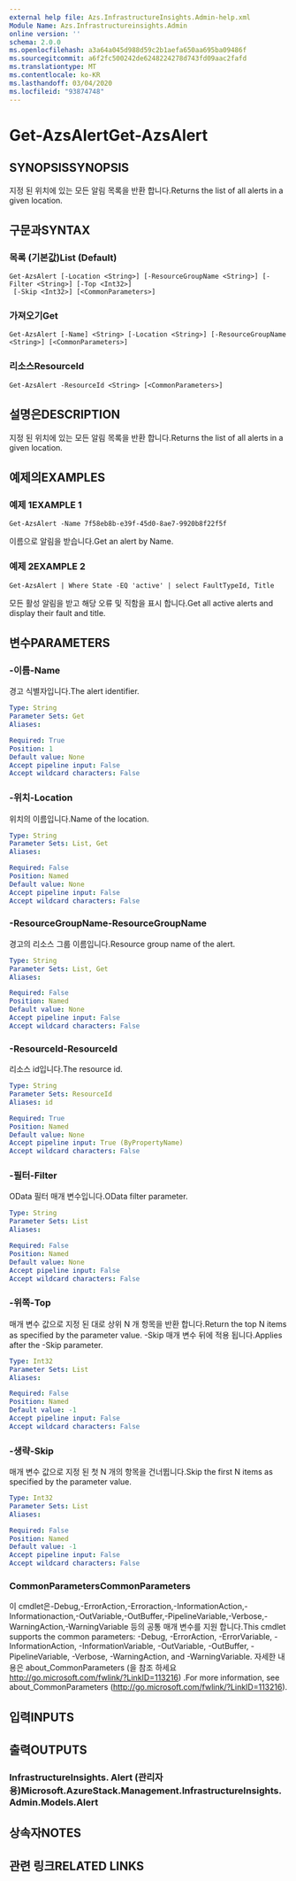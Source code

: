 ```yaml
---
external help file: Azs.InfrastructureInsights.Admin-help.xml
Module Name: Azs.Infrastructureinsights.Admin
online version: ''
schema: 2.0.0
ms.openlocfilehash: a3a64a045d988d59c2b1aefa650aa695ba09486f
ms.sourcegitcommit: a6f2fc500242de6248224278d743fd09aac2fafd
ms.translationtype: MT
ms.contentlocale: ko-KR
ms.lasthandoff: 03/04/2020
ms.locfileid: "93874748"
---
```

# <span data-ttu-id="d2eb3-101">Get-AzsAlert</span><span class="sxs-lookup"><span data-stu-id="d2eb3-101">Get-AzsAlert</span></span>

## <span data-ttu-id="d2eb3-102">SYNOPSIS</span><span class="sxs-lookup"><span data-stu-id="d2eb3-102">SYNOPSIS</span></span>
<span data-ttu-id="d2eb3-103">지정 된 위치에 있는 모든 알림 목록을 반환 합니다.</span><span class="sxs-lookup"><span data-stu-id="d2eb3-103">Returns the list of all alerts in a given location.</span></span>

## <span data-ttu-id="d2eb3-104">구문과</span><span class="sxs-lookup"><span data-stu-id="d2eb3-104">SYNTAX</span></span>

### <span data-ttu-id="d2eb3-105">목록 (기본값)</span><span class="sxs-lookup"><span data-stu-id="d2eb3-105">List (Default)</span></span>
```
Get-AzsAlert [-Location <String>] [-ResourceGroupName <String>] [-Filter <String>] [-Top <Int32>]
 [-Skip <Int32>] [<CommonParameters>]
```

### <span data-ttu-id="d2eb3-106">가져오기</span><span class="sxs-lookup"><span data-stu-id="d2eb3-106">Get</span></span>
```
Get-AzsAlert [-Name] <String> [-Location <String>] [-ResourceGroupName <String>] [<CommonParameters>]
```

### <span data-ttu-id="d2eb3-107">리소스</span><span class="sxs-lookup"><span data-stu-id="d2eb3-107">ResourceId</span></span>
```
Get-AzsAlert -ResourceId <String> [<CommonParameters>]
```

## <span data-ttu-id="d2eb3-108">설명은</span><span class="sxs-lookup"><span data-stu-id="d2eb3-108">DESCRIPTION</span></span>
<span data-ttu-id="d2eb3-109">지정 된 위치에 있는 모든 알림 목록을 반환 합니다.</span><span class="sxs-lookup"><span data-stu-id="d2eb3-109">Returns the list of all alerts in a given location.</span></span>

## <span data-ttu-id="d2eb3-110">예제의</span><span class="sxs-lookup"><span data-stu-id="d2eb3-110">EXAMPLES</span></span>

### <span data-ttu-id="d2eb3-111">예제 1</span><span class="sxs-lookup"><span data-stu-id="d2eb3-111">EXAMPLE 1</span></span>
```
Get-AzsAlert -Name 7f58eb8b-e39f-45d0-8ae7-9920b8f22f5f
```

<span data-ttu-id="d2eb3-112">이름으로 알림을 받습니다.</span><span class="sxs-lookup"><span data-stu-id="d2eb3-112">Get an alert by Name.</span></span>

### <span data-ttu-id="d2eb3-113">예제 2</span><span class="sxs-lookup"><span data-stu-id="d2eb3-113">EXAMPLE 2</span></span>
```
Get-AzsAlert | Where State -EQ 'active' | select FaultTypeId, Title
```

<span data-ttu-id="d2eb3-114">모든 활성 알림을 받고 해당 오류 및 직함을 표시 합니다.</span><span class="sxs-lookup"><span data-stu-id="d2eb3-114">Get all active alerts and display their fault and title.</span></span>

## <span data-ttu-id="d2eb3-115">변수</span><span class="sxs-lookup"><span data-stu-id="d2eb3-115">PARAMETERS</span></span>

### <span data-ttu-id="d2eb3-116">-이름</span><span class="sxs-lookup"><span data-stu-id="d2eb3-116">-Name</span></span>
<span data-ttu-id="d2eb3-117">경고 식별자입니다.</span><span class="sxs-lookup"><span data-stu-id="d2eb3-117">The alert identifier.</span></span>

```yaml
Type: String
Parameter Sets: Get
Aliases:

Required: True
Position: 1
Default value: None
Accept pipeline input: False
Accept wildcard characters: False
```

### <span data-ttu-id="d2eb3-118">-위치</span><span class="sxs-lookup"><span data-stu-id="d2eb3-118">-Location</span></span>
<span data-ttu-id="d2eb3-119">위치의 이름입니다.</span><span class="sxs-lookup"><span data-stu-id="d2eb3-119">Name of the location.</span></span>

```yaml
Type: String
Parameter Sets: List, Get
Aliases:

Required: False
Position: Named
Default value: None
Accept pipeline input: False
Accept wildcard characters: False
```

### <span data-ttu-id="d2eb3-120">-ResourceGroupName</span><span class="sxs-lookup"><span data-stu-id="d2eb3-120">-ResourceGroupName</span></span>
<span data-ttu-id="d2eb3-121">경고의 리소스 그룹 이름입니다.</span><span class="sxs-lookup"><span data-stu-id="d2eb3-121">Resource group name of the alert.</span></span>

```yaml
Type: String
Parameter Sets: List, Get
Aliases:

Required: False
Position: Named
Default value: None
Accept pipeline input: False
Accept wildcard characters: False
```

### <span data-ttu-id="d2eb3-122">-ResourceId</span><span class="sxs-lookup"><span data-stu-id="d2eb3-122">-ResourceId</span></span>
<span data-ttu-id="d2eb3-123">리소스 id입니다.</span><span class="sxs-lookup"><span data-stu-id="d2eb3-123">The resource id.</span></span>

```yaml
Type: String
Parameter Sets: ResourceId
Aliases: id

Required: True
Position: Named
Default value: None
Accept pipeline input: True (ByPropertyName)
Accept wildcard characters: False
```

### <span data-ttu-id="d2eb3-124">-필터</span><span class="sxs-lookup"><span data-stu-id="d2eb3-124">-Filter</span></span>
<span data-ttu-id="d2eb3-125">OData 필터 매개 변수입니다.</span><span class="sxs-lookup"><span data-stu-id="d2eb3-125">OData filter parameter.</span></span>

```yaml
Type: String
Parameter Sets: List
Aliases:

Required: False
Position: Named
Default value: None
Accept pipeline input: False
Accept wildcard characters: False
```

### <span data-ttu-id="d2eb3-126">-위쪽</span><span class="sxs-lookup"><span data-stu-id="d2eb3-126">-Top</span></span>
<span data-ttu-id="d2eb3-127">매개 변수 값으로 지정 된 대로 상위 N 개 항목을 반환 합니다.</span><span class="sxs-lookup"><span data-stu-id="d2eb3-127">Return the top N items as specified by the parameter value.</span></span>
<span data-ttu-id="d2eb3-128">-Skip 매개 변수 뒤에 적용 됩니다.</span><span class="sxs-lookup"><span data-stu-id="d2eb3-128">Applies after the -Skip parameter.</span></span>

```yaml
Type: Int32
Parameter Sets: List
Aliases:

Required: False
Position: Named
Default value: -1
Accept pipeline input: False
Accept wildcard characters: False
```

### <span data-ttu-id="d2eb3-129">-생략</span><span class="sxs-lookup"><span data-stu-id="d2eb3-129">-Skip</span></span>
<span data-ttu-id="d2eb3-130">매개 변수 값으로 지정 된 첫 N 개의 항목을 건너뜁니다.</span><span class="sxs-lookup"><span data-stu-id="d2eb3-130">Skip the first N items as specified by the parameter value.</span></span>

```yaml
Type: Int32
Parameter Sets: List
Aliases:

Required: False
Position: Named
Default value: -1
Accept pipeline input: False
Accept wildcard characters: False
```

### <span data-ttu-id="d2eb3-131">CommonParameters</span><span class="sxs-lookup"><span data-stu-id="d2eb3-131">CommonParameters</span></span>
<span data-ttu-id="d2eb3-132">이 cmdlet은-Debug,-ErrorAction,-Erroraction,-InformationAction,-Informationaction,-OutVariable,-OutBuffer,-PipelineVariable,-Verbose,-WarningAction,-WarningVariable 등의 공통 매개 변수를 지원 합니다.</span><span class="sxs-lookup"><span data-stu-id="d2eb3-132">This cmdlet supports the common parameters: -Debug, -ErrorAction, -ErrorVariable, -InformationAction, -InformationVariable, -OutVariable, -OutBuffer, -PipelineVariable, -Verbose, -WarningAction, and -WarningVariable.</span></span> <span data-ttu-id="d2eb3-133">자세한 내용은 about_CommonParameters (을 참조 하세요 http://go.microsoft.com/fwlink/?LinkID=113216) .</span><span class="sxs-lookup"><span data-stu-id="d2eb3-133">For more information, see about_CommonParameters (http://go.microsoft.com/fwlink/?LinkID=113216).</span></span>

## <span data-ttu-id="d2eb3-134">입력</span><span class="sxs-lookup"><span data-stu-id="d2eb3-134">INPUTS</span></span>

## <span data-ttu-id="d2eb3-135">출력</span><span class="sxs-lookup"><span data-stu-id="d2eb3-135">OUTPUTS</span></span>

### <span data-ttu-id="d2eb3-136">InfrastructureInsights. Alert (관리자 용)</span><span class="sxs-lookup"><span data-stu-id="d2eb3-136">Microsoft.AzureStack.Management.InfrastructureInsights.Admin.Models.Alert</span></span>

## <span data-ttu-id="d2eb3-137">상속자</span><span class="sxs-lookup"><span data-stu-id="d2eb3-137">NOTES</span></span>

## <span data-ttu-id="d2eb3-138">관련 링크</span><span class="sxs-lookup"><span data-stu-id="d2eb3-138">RELATED LINKS</span></span>

